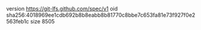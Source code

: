 version https://git-lfs.github.com/spec/v1
oid sha256:4018969ee1cdb692b8b8eabb8b81770c8bbe7c653fa81e73f927f0e2563feb1c
size 8505
